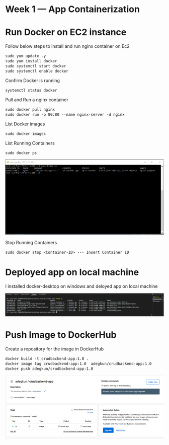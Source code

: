# Week 1 — App Containerization

# Run Docker on EC2 instance 

Follow below steps to install and run nginx container on Ec2

```
sudo yum update -y
sudo yum install docker 
sudo systemctl start docker
sudo systemctl enable docker
```

Confirm Docker is running 


```
systemctl status docker
```

Pull and Run a nginx container 
```
sudo docker pull nginx
sudo docker run -p 80:80 --name nginx-server -d nginx
```

List Docker images  
```
sudo docker images 
```

List Running Containers
```
sudo docker ps
```

![](imgs/week1/Docker-deployed-on-EC2.PNG)

Stop Running Containers
```
sudo docker stop <Container-ID> --- Insert Container ID
```
# Deployed app on local machine

I installed docker-desktop on windows and deloyed app on local machine

![](imgs/week1/app-deployed-locally.PNG)

# Push Image to DockerHub

Create a repository for the image in DockerHub
```
docker build -t crudbackend-app:1.0 .
docker image tag crudbackend-app:1.0  adegkun/crudbackend-app:1.0
docker push adegkun/crudbackend-app:1.0
```
![](imgs/week1/DockerHub.PNG)

